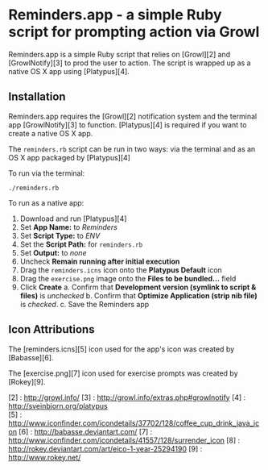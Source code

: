 # Reminders.app - a simple Ruby script for prompting action via Growl

Reminders.app is a simple Ruby script that relies on [Growl][2] and [GrowlNotify][3] to prod the user to action. The script is wrapped up as a native OS X app using [Platypus][4].


## Installation

Reminders.app requires the [Growl][2] notification system and the terminal app [GrowlNotify][3] to function. [Platypus][4] is required if you want to create a native OS X app.

The `reminders.rb` script can be run in two ways: via the terminal and as an OS X app packaged by [Platypus][4]

To run via the terminal:

	./reminders.rb

To run as a native app:

1. Download and run [Platypus][4]
2. Set **App Name:** to *Reminders*
3. Set **Script Type:** to *ENV*
4. Set the **Script Path:** for `reminders.rb`
5. Set **Output:** to *none*
6. Uncheck **Remain running after initial execution**
7. Drag the `reminders.icns` icon onto the **Platypus Default** icon
8. Drag the `exercise.png` image onto the **Files to be bundled…** field
9. Click **Create**
a. Confirm that **Development version (symlink to script & files)** is *unchecked*
b. Confirm that **Optimize Application (strip nib file)** is *checked*.
c. Save the Reminders app



## Icon Attributions
The [reminders.icns][5] icon used for the app's icon was created by [Babasse][6].

The [exercise.png][7] icon used for exercise prompts was created by [Rokey][9].

[2] : http://growl.info/
[3] : http://growl.info/extras.php#growlnotify
[4] : http://sveinbjorn.org/platypus	
[5] : http://www.iconfinder.com/icondetails/37702/128/coffee_cup_drink_java_icon
[6] : http://babasse.deviantart.com/
[7] : http://www.iconfinder.com/icondetails/41557/128/surrender_icon
[8] : http://rokey.deviantart.com/art/eico-1-year-25294190
[9] : http://www.rokey.net/